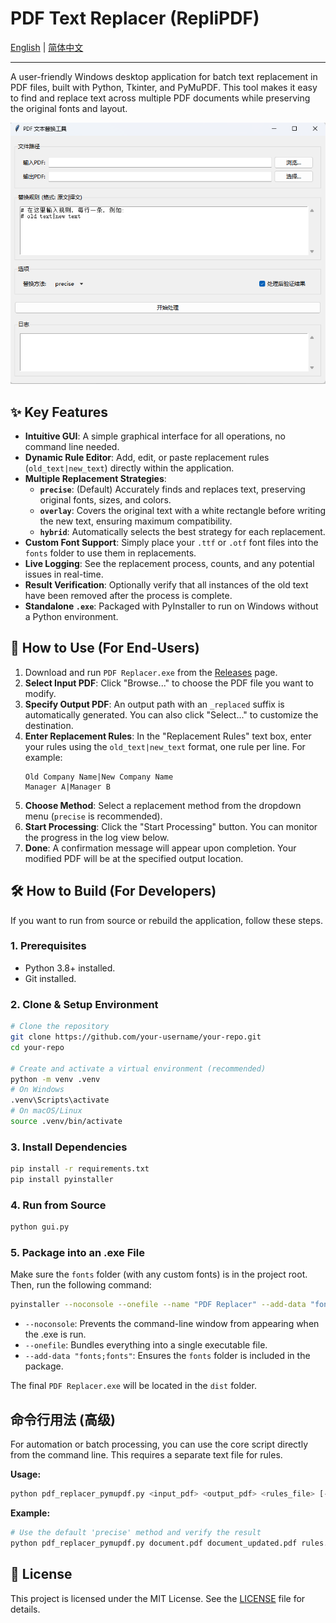 # PDF Text Replacer (RepliPDF)

[English](README.md) | [简体中文](README.zh-CN.md)

---

A user-friendly Windows desktop application for batch text replacement in PDF files, built with Python, Tkinter, and PyMuPDF. This tool makes it easy to find and replace text across multiple PDF documents while preserving the original fonts and layout.
 
![App Screenshot](img.png)

## ✨ Key Features

- **Intuitive GUI**: A simple graphical interface for all operations, no command line needed.
- **Dynamic Rule Editor**: Add, edit, or paste replacement rules (`old_text|new_text`) directly within the application.
- **Multiple Replacement Strategies**:
  - **`precise`**: (Default) Accurately finds and replaces text, preserving original fonts, sizes, and colors.
  - **`overlay`**: Covers the original text with a white rectangle before writing the new text, ensuring maximum compatibility.
  - **`hybrid`**: Automatically selects the best strategy for each replacement.
- **Custom Font Support**: Simply place your `.ttf` or `.otf` font files into the `fonts` folder to use them in replacements.
- **Live Logging**: See the replacement process, counts, and any potential issues in real-time.
- **Result Verification**: Optionally verify that all instances of the old text have been removed after the process is complete.
- **Standalone `.exe`**: Packaged with PyInstaller to run on Windows without a Python environment.

## 🚀 How to Use (For End-Users)

1.  Download and run `PDF Replacer.exe` from the [Releases](https://github.com/ShawnJim/PDFTextReplacer/releases) page.
2.  **Select Input PDF**: Click "Browse..." to choose the PDF file you want to modify.
3.  **Specify Output PDF**: An output path with an `_replaced` suffix is automatically generated. You can also click "Select..." to customize the destination.
4.  **Enter Replacement Rules**: In the "Replacement Rules" text box, enter your rules using the `old_text|new_text` format, one rule per line. For example:
    ```
    Old Company Name|New Company Name
    Manager A|Manager B
    ```
5.  **Choose Method**: Select a replacement method from the dropdown menu (`precise` is recommended).
6.  **Start Processing**: Click the "Start Processing" button. You can monitor the progress in the log view below.
7.  **Done**: A confirmation message will appear upon completion. Your modified PDF will be at the specified output location.

## 🛠️ How to Build (For Developers)

If you want to run from source or rebuild the application, follow these steps.

### 1. Prerequisites

- Python 3.8+ installed.
- Git installed.

### 2. Clone & Setup Environment

```bash
# Clone the repository
git clone https://github.com/your-username/your-repo.git
cd your-repo

# Create and activate a virtual environment (recommended)
python -m venv .venv
# On Windows
.venv\Scripts\activate
# On macOS/Linux
source .venv/bin/activate
```

### 3. Install Dependencies

```bash
pip install -r requirements.txt
pip install pyinstaller
```

### 4. Run from Source

```bash
python gui.py
```

### 5. Package into an .exe File

Make sure the `fonts` folder (with any custom fonts) is in the project root. Then, run the following command:

```bash
pyinstaller --noconsole --onefile --name "PDF Replacer" --add-data "fonts;fonts" gui.py
```
- `--noconsole`: Prevents the command-line window from appearing when the .exe is run.
- `--onefile`: Bundles everything into a single executable file.
- `--add-data "fonts;fonts"`: Ensures the `fonts` folder is included in the package.

The final `PDF Replacer.exe` will be located in the `dist` folder.

## 命令行用法 (高级)

For automation or batch processing, you can use the core script directly from the command line. This requires a separate text file for rules.

**Usage:**
```bash
python pdf_replacer_pymupdf.py <input_pdf> <output_pdf> <rules_file> [--method <method>] [--verify]
```

**Example:**
```bash
# Use the default 'precise' method and verify the result
python pdf_replacer_pymupdf.py document.pdf document_updated.pdf rules.txt --verify
```

## 📄 License

This project is licensed under the MIT License. See the [LICENSE](LICENSE) file for details.